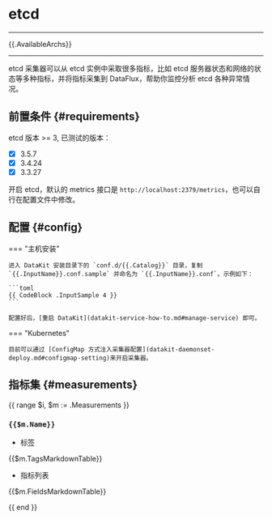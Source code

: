 
# etcd
---

{{.AvailableArchs}}

---

etcd 采集器可以从 etcd 实例中采取很多指标，比如 etcd 服务器状态和网络的状态等多种指标，并将指标采集到 DataFlux，帮助你监控分析 etcd 各种异常情况。

## 前置条件 {#requirements}

etcd 版本 >= 3, 已测试的版本：

- [x] 3.5.7
- [x] 3.4.24
- [x] 3.3.27

开启 etcd，默认的 metrics 接口是 `http://localhost:2379/metrics`，也可以自行在配置文件中修改。

## 配置 {#config}

<!-- markdownlint-disable MD046 -->
=== "主机安装"

    进入 DataKit 安装目录下的 `conf.d/{{.Catalog}}` 目录，复制 `{{.InputName}}.conf.sample` 并命名为 `{{.InputName}}.conf`。示例如下：
    
    ```toml
    {{ CodeBlock .InputSample 4 }}
    ```

    配置好后，[重启 DataKit](datakit-service-how-to.md#manage-service) 即可。

=== "Kubernetes"

    目前可以通过 [ConfigMap 方式注入采集器配置](datakit-daemonset-deploy.md#configmap-setting)来开启采集器。
<!-- markdownlint-enable -->

## 指标集 {#measurements}

{{ range $i, $m := .Measurements }}

### `{{$m.Name}}`

- 标签

{{$m.TagsMarkdownTable}}

- 指标列表

{{$m.FieldsMarkdownTable}}

{{ end }}
